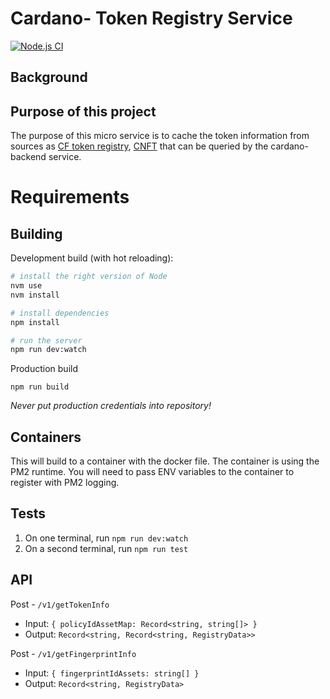 # Cardano- Token Registry Service

[![Node.js CI](https://github.com/dcSpark/token-registry-service/actions/workflows/node.js.yml/badge.svg?branch=main)](https://github.com/dcSpark/token-registry-service/actions/workflows/node.js.yml)

## Background

## Purpose of this project

The purpose of this micro service is to cache the token information from sources as [CF token registry](https://github.com/cardano-foundation/cardano-token-registry), [CNFT](https://github.com/Cardano-NFTs/policyIDs) that can be queried by the cardano-backend service.

# Requirements

## Building

Development build (with hot reloading):

```bash
# install the right version of Node
nvm use
nvm install

# install dependencies
npm install

# run the server
npm run dev:watch
```

Production build

```
npm run build
```

_Never put production credentials into repository!_

## Containers

This will build to a container with the docker file. The container is using the PM2 runtime. You will need to pass ENV variables to the container to register with PM2 logging.

## Tests

1. On one terminal, run `npm run dev:watch`
2. On a second terminal, run `npm run test`

## API

Post - `/v1/getTokenInfo`
- Input: `{ policyIdAssetMap: Record<string, string[]> }`
- Output: `Record<string, Record<string, RegistryData>>`

Post - `/v1/getFingerprintInfo`
- Input: `{ fingerprintIdAssets: string[] }`
- Output: `Record<string, RegistryData>`